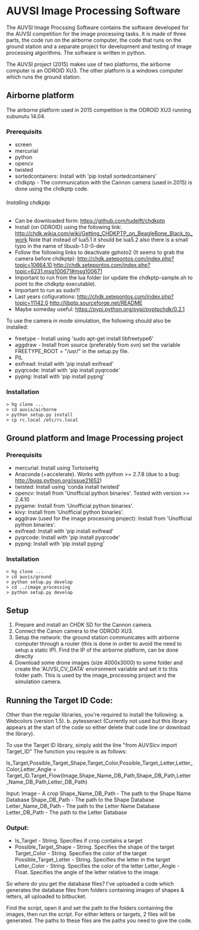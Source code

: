 AUVSI Image Processing Software
===============================

The AUVSI Image Procssing Software contains the software developed for the AUVSI competition
for the image processing tasks. It is made of three parts, the code run on the airborne computer,
the code that runs on the ground station and a separate project for development and testing of
image processing algorithms. The software is written in python.

The AUVSI project (2015) makes use of two platforms, the airborne computer is an ODROID XU3.
The other platform is a windows computer which runs the ground station.

Airborne platform
-----------------
The airborne platform used in 2015 competition is the ODROID XU3 running xubunutu 14.04.

### Prerequisits

* screen
* mercurial
* python
* opencv
* twisted
* sortedcontainers: Install with 'pip install sortedcontainers'
* chdkptp - The communication with the Cannon camera (used in 2015) is done using the chdkptp code.

###### Installing chdkptp

* Can be downloaded form: https://github.com/tudelft/chdkptp
* Install (on ODROID) using the following link: http://chdk.wikia.com/wiki/Getting_CHDKPTP_on_BeagleBone_Black_to_work Note that instead of lua5.1 it should be lua5.2 also there is a small typo in the name of libusb-1.0-0-dev
* Follow the following links to deactivate gphoto2 (It seems to grab the camera before chdkptp): http://chdk.setepontos.com/index.php?topic=10664.10 http://chdk.setepontos.com/index.php?topic=6231.msg100671#msg100671
* Important to run from the lua folder (or update the chdkptp-sample.sh to point to the chdkptp executable).
* Important to run as sudo!!!
* Last years cofigurations: http://chdk.setepontos.com/index.php?topic=11142.0 http://libptp.sourceforge.net/README
* Maybe someday useful: https://pypi.python.org/pypi/pyptpchdk/0.2.1

To use the camera in mode simulation, the following should also be installed:

* freetype - Install using 'sudo apt-get install libfreetype6'
* aggdraw - Install from source (preferably from svn) set the variable FREETYPE_ROOT = "/usr/" in the setup.py file.
* PIL
* exifread: Install with 'pip install exifread'
* pyqrcode: Install with 'pip install pyqrcode'
* pypng: Install with 'pip install pypng'

### Installation

    > hg clone ...
    > cd auvis/airborne
    > python setup.py install
    > cp rc.local /etc/rc.local

Ground platform and Image Processing project
--------------------------------------------

### Prerequisits

* mercurial: Install using TortoiseHg
* Anaconda (+accelerate). Works with python >= 2.7.8 (due to a bug: http://bugs.python.org/issue21652)
* twisted: Install using 'conda install twisted'
* opencv: Install from 'Unofficial python binaries'. Tested with version >= 2.4.10
* pygame: Install from 'Unofficial python binaries'.
* kivy: Install from 'Unofficial python binaries'.
* aggdraw (used for the image processing project): Install from 'Unofficial python binaries'.
* exifread: Install with 'pip install exifread'
* pyqrcode: Install with 'pip install pyqrcode'
* pypng: Install with 'pip install pypng'

### Installation

    > hg clone ...
    > cd auvis/ground
    > python setup.py develop
    > cd ../image_processing
    > python setup.py develop

Setup
-----
1. Prepare and install an CHDK SD for the Cannon camera.
2. Connect the Canon camera to the ODROID XU3.
3. Setup the network: the ground station communicates with airborne computer through a router
   (this is done in order to avoid the need to setup a static IP). Find the IP of the airborne
   platform, can be done directly
4. Download some drone images (size 4000x3000) to some folder and create the 'AUVSI_CV_DATA'
   environment variable and set it to this folder path. This is used by the image_processing
   project and the simulation camera.

Running the Target ID Code:
-----
Other than the regular libraries, you're required to install the following:
a. Webcolors (version 1.5).
b. pytesseract (Currently not used but this library appears at the start of the code so either delete that code line or download the library).

To use the Target ID library, simply add the line "from AUVSIcv import Target_ID"
The function you require is as follows:

Is_Target,Possible_Target_Shape,Target_Color,Possible_Target_Letter,Letter_Color,Letter_Angle = Target_ID.Target_Flow(Image,Shape_Name_DB_Path,Shape_DB_Path,Letter_Name_DB_Path,Letter_DB_Path)

Input:
Image - A crop
Shape_Name_DB_Path - The path to the Shape Name Database
Shape_DB_Path - The path to the Shape Database
Letter_Name_DB_Path - The path to the Letter Name Database
Letter_DB_Path - The path to the Letter Database

### Output:

 * Is_Target - String. Specifies if crop contains a target
 * Possible_Target_Shape - String. Specifies the shape of the target
Target_Color - String. Specifies the color of the target
Possible_Target_Letter - String. Specifies the letter in the target
Letter_Color - String. Specifies the color of the letter
Letter_Angle - Float. Specifies the angle of the letter relative to the image.

So where do you get the database files?
I've uploaded a code which generates the database files from folders containing images of shapes & letters, all uploaded to bitbucket.

Find the script, open it and set the path to the folders containing the images, then run the script.
For either letters or targets, 2 files will be generated. The paths to these files are the paths you need to give the code.
